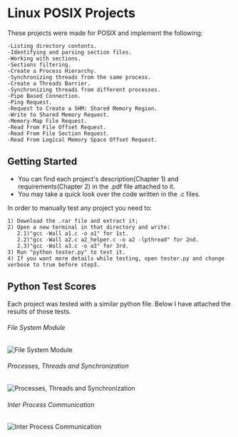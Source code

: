 # Linux POSIX Projects
These projects were made for POSIX and implement the following:
```
-Listing directory contents.
-Identifying and parsing section files.
-Working with sections.
-Sections filtering.
-Create a Process Hierarchy.
-Synchronizing threads from the same process.
-Create a Threads Barrier.
-Synchronizing threads from different processes.
-Pipe Based Connection.
-Ping Request.
-Request to Create a SHM: Shared Memory Region.
-Write to Shared Memory Request.
-Memory-Map File Request.
-Read From File Offset Request.
-Read From File Section Request.
-Read From Logical Memory Space Offset Request.
```

## Getting Started
* You can find each project's description(Chapter 1) and requirements(Chapter 2) in the .pdf file attached to it.
* You may take a quick look over the code written in the .c files.

In order to manually test any project you need to:
```
1) Download the .rar file and extract it;
2) Open a new terminal in that directory and write: 
   2.1)"gcc -Wall a1.c -o a1" for 1st.
   2.2)"gcc -Wall a2.c a2_helper.c -o a2 -lpthread" for 2nd.
   2.3)"gcc -Wall a3.c -o a3" for 3rd.
3) Run "python tester.py" to test it.
4) If you want more details while testing, open tester.py and change verbose to true before step3.
```

## Python Test Scores
Each project was tested with a similar python file. Below I have attached the results of those tests.
###### File System Module
![File System Module](https://user-images.githubusercontent.com/56603839/226363422-cb9f07a4-c0db-4cf2-bc8d-8ee6296d4693.png)
###### Processes, Threads and Synchronization
![Processes, Threads and Synchronization](https://user-images.githubusercontent.com/56603839/226363474-ab7306f6-eac7-4abb-8918-2c0860514b56.png)
###### Inter Process Communication
![Inter Process Communication](https://user-images.githubusercontent.com/56603839/226363535-2e61c458-8adb-4efb-83b2-4e095b055efd.png)
